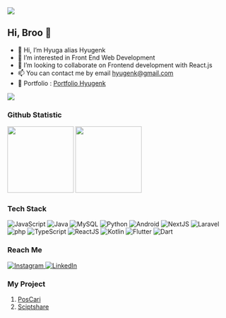 <img src="https://github.com/halfrost/halfrost/blob/master/icons/header_1.png">

## Hi, Broo  👋
- 👋 Hi, I’m Hyuga alias Hyugenk
- 👀 I’m interested in Front End Web Development
- 💞️ I’m looking to collaborate on Frontend development with React.js
- 📫 You can contact me by email hyugenk@gmail.com
- 💌 Portfolio : [Portfolio Hyugenk](https://instagram.com/hyugenk)


<img src="https://readme-status-bay.vercel.app/api/top-langs/?username=hyugenk&hide_border=true&langs_count=8&custom_title=8+Top+Languages&title_color=20fc8f&theme=dracula&layout=compact&card_width=280">


### Github Statistic

<p>
<img height="150em" src="https://github-readme-stats-eight-theta.vercel.app/api?username=hyugenk&show_icons=true&theme=algolia&include_all_commits=true&count_private=true"/>
<img height="150em" src="https://github-readme-stats-eight-theta.vercel.app/api/top-langs/?username=hyugenk&layout=compact&langs_count=8&theme=algolia"/>
</p>

### Tech Stack

<p>
  <img alt="JavaScript" src="https://img.shields.io/badge/-JavaScript-f7e018?logo=JavaScript&logoColor=white"/>
  <img alt="Java" src="https://img.shields.io/badge/-Java-ec2025?logo=java&logoColor=white"/>
  <img alt="MySQL" src="https://img.shields.io/badge/-MySQL-orange?logo=mysql&logoColor=white"/>
  <img alt="Python" src="https://img.shields.io/badge/-Python-ffd03d?logo=Python&logoColor=white"/>
  <img alt="Android" src="https://img.shields.io/badge/-Android-2edf85?logo=Android&logoColor=white"/>
  <img alt="NextJS" src="https://img.shields.io/badge/-NextJS-494949?logo=next.js&logoColor=white"/>
  <img alt="Laravel" src="https://img.shields.io/badge/-Laravel-red?logo=laravel&logoColor=white"/>
  <img alt="php" src="https://img.shields.io/badge/-php-777bb3?logo=php&logoColor=white"/>
  <img alt="TypeScript" src="https://img.shields.io/badge/-TypeScript-2f74c0?logo=TypeScript&logoColor=white"/>
  <img alt="ReactJS" src="https://img.shields.io/badge/-React-61DBFB?logo=React&logoColor=white"/>
  <img alt="Kotlin" src="https://img.shields.io/badge/-Kotlin-f1850b?logo=Kotlin&logoColor=white"/>
  <img alt="Flutter" src="https://img.shields.io/badge/-Flutter-02569B?logo=Flutter&logoColor=white"/>
  <img alt="Dart" src="https://img.shields.io/badge/-Dart-0175C2?logo=Dart&logoColor=white"/>
</p>

### Reach Me
<p>
  <a href="https://instagram.com/hyugenk" target="_blank">
    <img alt="Instagram" src="https://img.shields.io/badge/Instagram-%23E4405F.svg?&logo=instagram&logoColor=white" />
  </a>
  <a href="https://www.linkedin.com/in/hyuga-dewanto-kojyro-45b434221/" target="_blank">
    <img alt="LinkedIn" src="https://img.shields.io/badge/LinkedIn-%230077B5.svg?&logo=linkedin&logoColor=white" />
  </a>
</p>

### My Project 
1. [PosCari](https://pos-carii.vercel.app/)
2. [Sciptshare](http://scriptshare.tech/)
